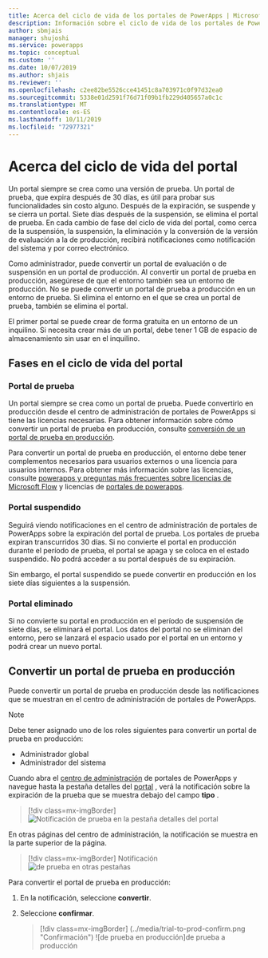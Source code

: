 ```yaml
---
title: Acerca del ciclo de vida de los portales de PowerApps | MicrosoftDocs
description: Información sobre el ciclo de vida de los portales de PowerApps y su conversión de prueba a producción.
author: sbmjais
manager: shujoshi
ms.service: powerapps
ms.topic: conceptual
ms.custom: ''
ms.date: 10/07/2019
ms.author: shjais
ms.reviewer: ''
ms.openlocfilehash: c2ee82be5526cce41451c8a703971c0f97d32ea0
ms.sourcegitcommit: 5338e01d2591f76d71f09b1fb229d405657a0c1c
ms.translationtype: MT
ms.contentlocale: es-ES
ms.lasthandoff: 10/11/2019
ms.locfileid: "72977321"
---
```

# <a name="about-portal-lifecycle"></a>Acerca del ciclo de vida del portal

Un portal siempre se crea como una versión de prueba. Un portal de prueba, que expira después de 30 días, es útil para probar sus funcionalidades sin costo alguno. Después de la expiración, se suspende y se cierra un portal. Siete días después de la suspensión, se elimina el portal de prueba. En cada cambio de fase del ciclo de vida del portal, como cerca de la suspensión, la suspensión, la eliminación y la conversión de la versión de evaluación a la de producción, recibirá notificaciones como notificación del sistema y por correo electrónico.

Como administrador, puede convertir un portal de evaluación o de suspensión en un portal de producción. Al convertir un portal de prueba en producción, asegúrese de que el entorno también sea un entorno de producción. No se puede convertir un portal de prueba a producción en un entorno de prueba. Si elimina el entorno en el que se crea un portal de prueba, también se elimina el portal.

El primer portal se puede crear de forma gratuita en un entorno de un inquilino. Si necesita crear más de un portal, debe tener 1 GB de espacio de almacenamiento sin usar en el inquilino.

## <a name="stages-in-portal-lifecycle"></a>Fases en el ciclo de vida del portal

### <a name="trial-portal"></a>Portal de prueba

Un portal siempre se crea como un portal de prueba. Puede convertirlo en producción desde el centro de administración de portales de PowerApps si tiene las licencias necesarias. Para obtener información sobre cómo convertir un portal de prueba en producción, consulte [conversión de un portal de prueba en producción](#convert-a-trial-portal-to-production).

Para convertir un portal de prueba en producción, el entorno debe tener complementos necesarios para usuarios externos o una licencia para usuarios internos. Para obtener más información sobre las licencias, consulte [powerapps y preguntas más frecuentes sobre licencias de Microsoft Flow](https://docs.microsoft.com/en-us/power-platform/admin/powerapps-flow-licensing-faq) y licencias de [portales de powerapps](https://docs.microsoft.com/en-us/power-platform/admin/powerapps-flow-licensing-faq#can-you-share-more-details-regarding-the-new-powerapps-portals-licensing).

### <a name="suspended-portal"></a>Portal suspendido

Seguirá viendo notificaciones en el centro de administración de portales de PowerApps sobre la expiración del portal de prueba. Los portales de prueba expiran transcurridos 30 días. Si no convierte el portal en producción durante el período de prueba, el portal se apaga y se coloca en el estado suspendido. No podrá acceder a su portal después de su expiración.

Sin embargo, el portal suspendido se puede convertir en producción en los siete días siguientes a la suspensión. 

### <a name="deleted-portal"></a>Portal eliminado

Si no convierte su portal en producción en el período de suspensión de siete días, se eliminará el portal. Los datos del portal no se eliminan del entorno, pero se lanzará el espacio usado por el portal en un entorno y podrá crear un nuevo portal.

## <a name="convert-a-trial-portal-to-production"></a>Convertir un portal de prueba en producción

Puede convertir un portal de prueba en producción desde las notificaciones que se muestran en el centro de administración de portales de PowerApps.

> [!NOTE]
> Debe tener asignado uno de los roles siguientes para convertir un portal de prueba en producción:
> - Administrador global
> - Administrador del sistema

Cuando abra el [centro de administración](admin-overview.md) de portales de PowerApps y navegue hasta la pestaña detalles del [portal](portal-details.md) , verá la notificación sobre la expiración de la prueba que se muestra debajo del campo **tipo** .

> [!div class=mx-imgBorder]
> ![Notificación de prueba en la pestaña detalles del portal](../media/admin-center-convert-notif.png "notificación de evaluación de la pestaña detalles del portal")

En otras páginas del centro de administración, la notificación se muestra en la parte superior de la página.

> [!div class=mx-imgBorder]
> Notificación ![de prueba en otras pestañas](../media/admin-center-convert-notif-all.png "notificación de evaluación en otras pestañas")

Para convertir el portal de prueba en producción:

1.  En la notificación, seleccione **convertir**.

2.  Seleccione **confirmar**.

    > [!div class=mx-imgBorder]
    > (../media/trial-to-prod-confirm.png "Confirmación") ![de prueba en producción]de prueba a producción
